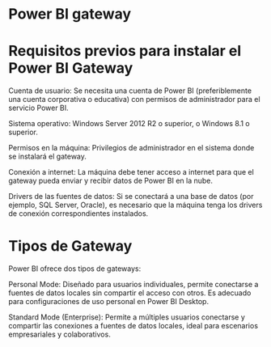 # Power BI gateway


# Requisitos previos para instalar el Power BI Gateway

Cuenta de usuario: Se necesita una cuenta de Power BI (preferiblemente una cuenta corporativa o educativa) con permisos de administrador para el servicio Power BI.

Sistema operativo: Windows Server 2012 R2 o superior, o Windows 8.1 o superior.

Permisos en la máquina: Privilegios de administrador en el sistema donde se instalará el gateway.

Conexión a internet: La máquina debe tener acceso a internet para que el gateway pueda enviar y recibir datos de Power BI en la nube.

Drivers de las fuentes de datos: Si se conectará a una base de datos (por ejemplo, SQL Server, Oracle), es necesario que la máquina tenga los drivers de conexión correspondientes instalados.

# Tipos de Gateway

Power BI ofrece dos tipos de gateways:

Personal Mode: Diseñado para usuarios individuales, permite conectarse a fuentes de datos locales sin compartir el acceso con otros. Es adecuado para configuraciones de uso personal en Power BI Desktop.

Standard Mode (Enterprise): Permite a múltiples usuarios conectarse y compartir las conexiones a fuentes de datos locales, ideal para escenarios empresariales y colaborativos.